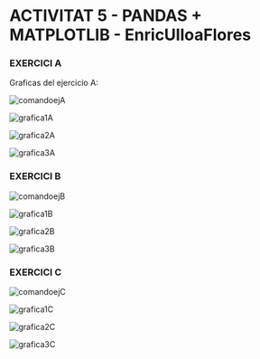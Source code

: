 # ACTIVITAT 5 - PANDAS + MATPLOTLIB - EnricUlloaFlores

### EXERCICI A

Graficas del ejercicio A:

<img src="img/captura_ejA.png" alt="comandoejA"><br>

<img src="img/grafica1_ejA.png" alt="grafica1A"><br>

<img src="img/grafica2_ejA.png" alt="grafica2A"><br>

<img src="img/grafica3_ejA.png" alt="grafica3A"><br>

### EXERCICI B

<img src="img/captura_ejB.png" alt="comandoejB"><br>

<img src="img/grafica1_ejB.png" alt="grafica1B"><br>

<img src="img/grafica2_ejB.png" alt="grafica2B"><br>

<img src="img/grafica3_ejB.png" alt="grafica3B"><br>

### EXERCICI C

<img src="img/captura_ejC.png" alt="comandoejC"><br>

<img src="img/grafica1_ejC.png" alt="grafica1C"><br>

<img src="img/grafica2_ejC.png" alt="grafica2C"><br>

<img src="img/grafica3_ejC.png" alt="grafica3C"><br>